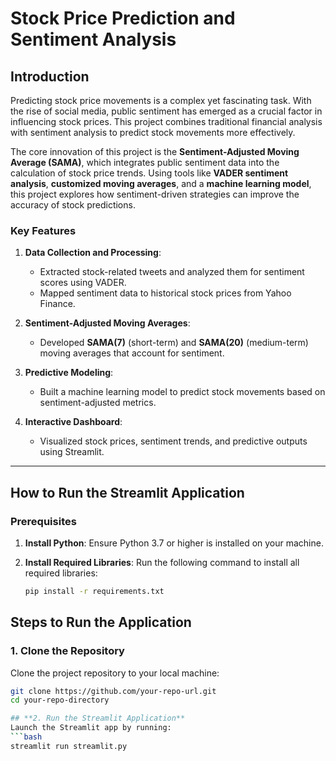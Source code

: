 # Stock Price Prediction and Sentiment Analysis

## **Introduction**
Predicting stock price movements is a complex yet fascinating task. With the rise of social media, public sentiment has emerged as a crucial factor in influencing stock prices. This project combines traditional financial analysis with sentiment analysis to predict stock movements more effectively.

The core innovation of this project is the **Sentiment-Adjusted Moving Average (SAMA)**, which integrates public sentiment data into the calculation of stock price trends. Using tools like **VADER sentiment analysis**, **customized moving averages**, and a **machine learning model**, this project explores how sentiment-driven strategies can improve the accuracy of stock predictions.

### **Key Features**
1. **Data Collection and Processing**:
   - Extracted stock-related tweets and analyzed them for sentiment scores using VADER.
   - Mapped sentiment data to historical stock prices from Yahoo Finance.

2. **Sentiment-Adjusted Moving Averages**:
   - Developed **SAMA(7)** (short-term) and **SAMA(20)** (medium-term) moving averages that account for sentiment.

3. **Predictive Modeling**:
   - Built a machine learning model to predict stock movements based on sentiment-adjusted metrics.

4. **Interactive Dashboard**:
   - Visualized stock prices, sentiment trends, and predictive outputs using Streamlit.

---

## **How to Run the Streamlit Application**

### **Prerequisites**
1. **Install Python**:
   Ensure Python 3.7 or higher is installed on your machine.

2. **Install Required Libraries**:
   Run the following command to install all required libraries:
   ```bash
   pip install -r requirements.txt

## **Steps to Run the Application**

### **1. Clone the Repository**
   Clone the project repository to your local machine:
   ```bash
   git clone https://github.com/your-repo-url.git
   cd your-repo-directory

## **2. Run the Streamlit Application**
   Launch the Streamlit app by running:
   ```bash
   streamlit run streamlit.py
